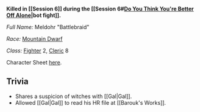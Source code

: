 **Killed in [[Session 6]] during the [[Session 6#[Do You Think You're Better Off Alone](<https //www.youtube.com/watch?v=Lgs9QUtWc3M>)|bot fight]].**

*Full Name:* Meldohr "Battlebraid"

*Race:* [Mountain Dwarf](http://dnd5e.wikidot.com/dwarf)

*Class:* [Fighter](http://dnd5e.wikidot.com/fighter) 2, [Cleric](http://dnd5e.wikidot.com/cleric) 8

Character Sheet [here](https://www.dndbeyond.com/characters/109816956).
## Trivia
+ Shares a suspicion of witches with [[Gal|Gal]].
+ Allowed [[Gal|Gal]] to read his HR file at [[Barouk's Works]].